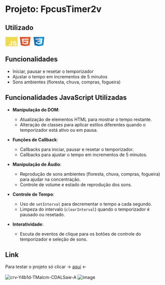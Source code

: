 # Projeto: FpcusTimer2v

## Utilizado
<img align="center" alt="Mend-Js" height="30" width="40" src="https://raw.githubusercontent.com/devicons/devicon/master/icons/javascript/javascript-plain.svg"> <img align="center" alt="Mend-HTML" height="30" width="40" src="https://raw.githubusercontent.com/devicons/devicon/master/icons/html5/html5-original.svg"> <img align="center" alt="Mend-CSS" height="30" width="40" src="https://raw.githubusercontent.com/devicons/devicon/master/icons/css3/css3-original.svg">

## Funcionalidades

- Iniciar, pausar e resetar o temporizador
- Ajustar o tempo em incrementos de 5 minutos
- Sons ambientes (floresta, chuva, compras, fogueira)

## Funcionalidades JavaScript Utilizadas

- **Manipulação do DOM**:
  - Atualização de elementos HTML para mostrar o tempo restante.
  - Alteração de classes para aplicar estilos diferentes quando o temporizador está ativo ou em pausa.

- **Funções de Callback**:
  - Callbacks para iniciar, pausar e resetar o temporizador.
  - Callbacks para ajustar o tempo em incrementos de 5 minutos.

- **Manipulação de Áudio**:
  - Reprodução de sons ambientes (floresta, chuva, compras, fogueira) para ajudar na concentração.
  - Controle de volume e estado de reprodução dos sons.

- **Controle de Tempo**:
  - Uso de `setInterval` para decrementar o tempo a cada segundo.
  - Limpeza do intervalo (`clearInterval`) quando o temporizador é pausado ou resetado.

- **Interatividade**:
  - Escuta de eventos de clique para os botões de controle do temporizador e seleção de sons.

## Link 
Para testar o projeto só clicar -> <a href="https://emilyssouza.github.io/FocusTimer2v/" target="_blank">aqui</a> <- 
<br> <br>
<img src="https://i.ibb.co/9vQqzTf/crv-Y4b1d-TMalcm-CDALSaw-A.png" alt="crv-Y4b1d-TMalcm-CDALSaw-A" border="0">
<img src="https://i.ibb.co/z6ygCQf/image.png" alt="image" border="0">
